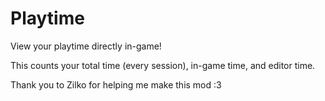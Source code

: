 # Playtime
View your <cy>playtime</c> directly <cl>in-game</c>!

This counts your <cg>total time</c> (every session), <cl>in-game time</c>, and <co>editor time</c>.

Thank you to <cy>Zilko</c> for helping me make this <co>mod</c> :3
